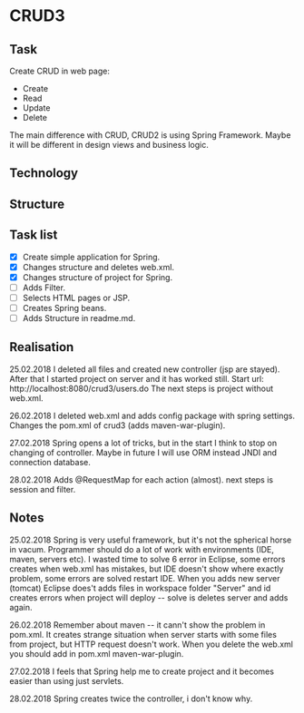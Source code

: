 # CRUD3


## Task

Create CRUD in web page:
- 	Create
- 	Read
- 	Update
- 	Delete

The main difference with CRUD, CRUD2 is using Spring Framework. Maybe it will be different in design views and business logic.



## Technology
 	


## Structure


		
## Task list 

- [x] Create simple application for Spring.
- [x] Changes structure and deletes web.xml.
- [x] Changes structure of project for Spring.
- [ ] Adds Filter.
- [ ] Selects HTML pages or JSP.
- [ ] Creates Spring beans.
- [ ] Adds Structure in readme.md.

## Realisation

25.02.2018
I deleted all files and created new controller (jsp are stayed). After that I started project on server and it has worked still.
Start url: http://localhost:8080/crud3/users.do
The next steps is project without web.xml.

26.02.2018
I deleted web.xml and adds config package with spring settings. Changes the pom.xml of crud3 (adds maven-war-plugin).   

27.02.2018
Spring opens a lot of tricks, but in the start I think to stop on changing of controller. Maybe in future I will use ORM instead JNDI and connection database. 

28.02.2018 
Adds @RequestMap for each action (almost). next steps is session and filter.
 
 
## Notes

25.02.2018
Spring is very useful framework, but it's not the spherical horse in vacum. Programmer should do a lot of work with environments (IDE, maven, servers etc). 
I wasted time to solve 6 error in Eclipse, some errors creates when web.xml has mistakes, but IDE doesn't show where exactly problem, some errors are solved restart IDE. When you adds new server (tomcat) 
Eclipse does't adds files in workspace folder "Server" and id creates errors when project will deploy -- solve is deletes server and adds again.  

26.02.2018
Remember about maven -- it cann't show the problem in pom.xml. It creates strange situation when server starts with some files from project, but HTTP request doesn't work. When you delete the web.xml you should add in pom.xml maven-war-plugin.    

27.02.2018
I feels that Spring help me to create project and it becomes easier than using just servlets. 

28.02.2018
Spring creates twice the controller, i don't know why. 






